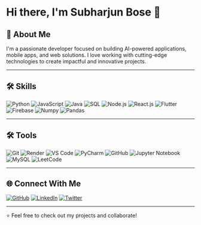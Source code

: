 # Hi there, I'm Subharjun Bose 👋

## 🚀 About Me

I'm a passionate developer focused on building AI-powered applications, mobile apps, and web solutions. I love working with cutting-edge technologies to create impactful and innovative projects.

---

## 🛠️ Skills

![Python](https://img.shields.io/badge/Code-Python-informational?style=flat&logo=python&logoColor=white&color=2bbc8a)
![JavaScript](https://img.shields.io/badge/Code-JavaScript-informational?style=flat&logo=javascript&logoColor=white&color=2bbc8a)
![Java](https://img.shields.io/badge/Code-Java-informational?style=flat&logo=java&logoColor=white&color=2bbc8a)
![SQL](https://img.shields.io/badge/Database-SQL-informational?style=flat&logo=mysql&logoColor=white&color=2bbc8a)
![Node.js](https://img.shields.io/badge/Runtime-Node.js-informational?style=flat&logo=node.js&logoColor=white&color=2bbc8a)
![React.js](https://img.shields.io/badge/Framework-React.js-informational?style=flat&logo=react&logoColor=white&color=2bbc8a)
![Flutter](https://img.shields.io/badge/Framework-Flutter-informational?style=flat&logo=flutter&logoColor=white&color=2bbc8a)
![Firebase](https://img.shields.io/badge/Backend-Firebase-informational?style=flat&logo=firebase&logoColor=white&color=2bbc8a)
![Numpy](https://img.shields.io/badge/Library-Numpy-informational?style=flat&logo=numpy&logoColor=white&color=2bbc8a)
![Pandas](https://img.shields.io/badge/Library-Pandas-informational?style=flat&logo=pandas&logoColor=white&color=2bbc8a)

---

## 🛠️ Tools

![Git](https://img.shields.io/badge/Tools-Git-informational?style=flat&logo=git&logoColor=white&color=2bbc8a)
![Render](https://img.shields.io/badge/Hosting-Render-informational?style=flat&logo=render&logoColor=white&color=2bbc8a)
![VS Code](https://img.shields.io/badge/Editor-VS%20Code-informational?style=flat&logo=visualstudiocode&logoColor=white&color=2bbc8a)
![PyCharm](https://img.shields.io/badge/Editor-PyCharm-informational?style=flat&logo=pycharm&logoColor=white&color=2bbc8a)
![GitHub](https://img.shields.io/badge/Platform-GitHub-informational?style=flat&logo=github&logoColor=white&color=2bbc8a)
![Jupyter Notebook](https://img.shields.io/badge/Tools-Jupyter%20Notebook-informational?style=flat&logo=jupyter&logoColor=white&color=2bbc8a)
![MySQL](https://img.shields.io/badge/Database-MySQL-informational?style=flat&logo=mysql&logoColor=white&color=2bbc8a)
![LeetCode](https://img.shields.io/badge/Problem%20Solving-LeetCode-informational?style=flat&logo=leetcode&logoColor=white&color=2bbc8a)


---

## 🌐 Connect With Me

[![GitHub](https://img.shields.io/badge/GitHub-Profile-informational?style=flat&logo=github&logoColor=white&color=181717)](https://github.com/Subharjun--)
[![LinkedIn](https://img.shields.io/badge/LinkedIn-Profile-informational?style=flat&logo=linkedin&logoColor=white&color=0e76a8)](https://www.linkedin.com/in/yourprofile)
[![Twitter](https://img.shields.io/badge/Twitter-Profile-informational?style=flat&logo=twitter&logoColor=white&color=1DA1F2)](https://twitter.com/yourprofile)

---

⭐️ Feel free to check out my projects and collaborate!

